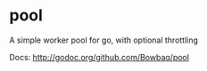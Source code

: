 pool
====

A simple worker pool for go, with optional throttling

Docs: http://godoc.org/github.com/Bowbaq/pool
